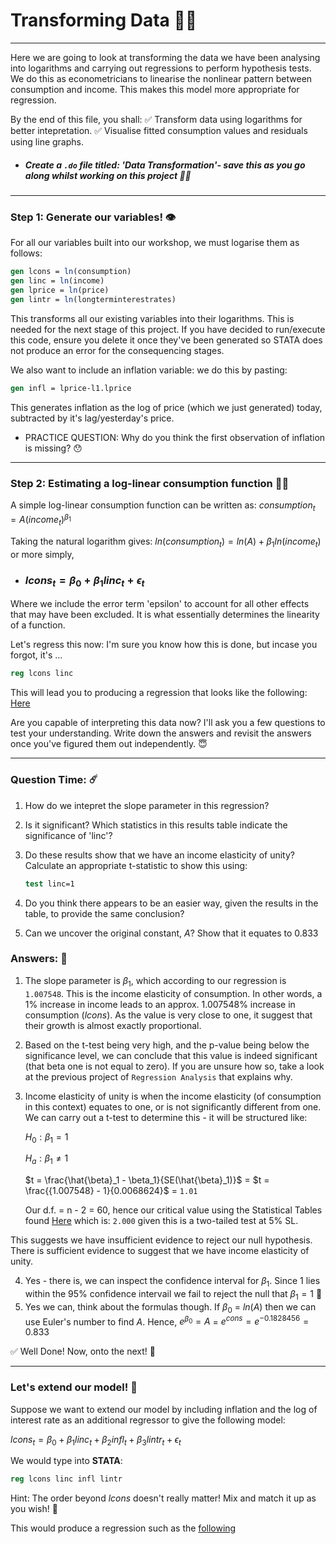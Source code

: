 # Transforming Data 🫳🏾
------
Here we are going to look at transforming the data we have been analysing into logarithms and carrying out regressions to perform hypothesis tests. We do this as econometricians to linearise the nonlinear pattern between consumption and income. This makes this model more appropriate for regression.

By the end of this file, you shall:
✅ Transform data using logarithms for better intepretation.
✅ Visualise fitted consumption values and residuals using line graphs.

- ##### Create a `.do` file titled: 'Data Transformation'- save this as you go along whilst working on this project ☝🏾
----
### Step 1: Generate our variables! 👁

For all our variables built into our workshop, we must logarise them as follows:
  ``` stata
  gen lcons = ln(consumption)
gen linc = ln(income)
gen lprice = ln(price)
gen lintr = ln(longterminterestrates)
   ```
This transforms all our existing variables into their logarithms. This is needed for the next stage of this project. If you have decided to run/execute this code, ensure you delete it once they've been generated so STATA does not produce an error for the consequencing stages.

We also want to include an inflation variable: we do this by pasting:
  ``` stata
gen infl = lprice-l1.lprice
  ``` 
This generates inflation as the log of price (which we just generated) today, subtracted by it's lag/yesterday's price.

- PRACTICE QUESTION: Why do you think the first observation of inflation is missing? 😯
---
### Step 2: Estimating a log-linear consumption function 🕺💃

A simple log-linear consumption function can be written as: $consumption_t = A(income_t)^{\beta_1}$

Taking the natural logarithm gives: $ln(consumption_t) = ln(A) + {\beta_1}ln(income_t)$ or more simply, 
- ### $lcons_t = {\beta_0} + {\beta_1}linc_t + {\epsilon}_t$
  
Where we include the error term 'epsilon' to account for all other effects that may have been excluded. It is what essentially determines the linearity of a function.

Let's regress this now: I'm sure you know how this is done, but incase you forgot, it's ...
  ``` stata
reg lcons linc

  ```
This will lead you to producing a regression that looks like the following: [Here](Images_DT/Regression_lcons_linc.png)

Are you capable of interpreting this data now? I'll ask you a few questions to test your understanding. Write down the answers and revisit the answers once you've figured them out independently. 😇

---

### Question Time: ☄️
1. How do we intepret the slope parameter in this regression?
2. Is it significant? Which statistics in this results table indicate the significance of 'linc'?
3. Do these results show that we have an income elasticity of unity? Calculate an appropriate t-statistic to show this using:
   
     ``` stata
     test linc=1
     ```
4. Do you think there appears to be an easier way, given the results in the table, to provide the same conclusion?
5. Can we uncover the original constant, $A$? Show that it equates to 0.833

### Answers: 🌝

1. The slope parameter is ${\beta_1}$, which according to our regression is `1.007548`. This is the income elasticity of consumption. In other words, a 1% increase in income leads to an approx. 1.007548% increase in consumption ($lcons$). As the value is very close to one, it suggest that their growth is almost exactly proportional.
2. Based on the t-test being very high, and the p-value being below the significance level, we can conclude that this value is indeed significant (that beta one is not equal to zero). If you are unsure how so, take a look at the previous project of `Regression Analysis` that explains why.
3. Income elasticity of unity is when the income elasticity (of consumption in this context) equates to one, or is not significantly different from one. We can carry out a t-test to determine this - it will be structured like:

   $H_0: \beta_1 = 1$
   
   $H_a: \beta_1 \neq 1$

   $t = \frac{\hat{\beta}_1 - \beta_1}{SE(\hat{\beta}_1)}$ = $t = \frac{{1.007548} - 1}{0.0068624}$ = `1.01`

   Our d.f. = n - 2 = 60, hence our critical value using the Statistical Tables found [Here](Statistical_Tables.pdf) which is: `2.000` given this is a two-tailed test at 5% SL.

This suggests we have insufficient evidence to reject our null hypothesis. There is sufficient evidence to suggest that we have income elasticity of unity.
   
4. Yes - there is, we can inspect the confidence interval for $\beta_1$. Since 1 lies within the 95% confidence intervail we fail to reject the null that $\beta_1 = 1$ 🌈
5. Yes we can, think about the formulas though. If $\beta_0$ = $ln(A)$ then we can use Euler's number to find $A$. Hence, $e^{\beta_0} = A$ = $e^{cons} = e^{-0.1828456} = 0.833$

✅ Well Done! Now, onto the next! 🥳

---

### Let's extend our model! 🥵

Suppose we want to extend our model by including inflation and the log of interest rate as an additional regressor to give the following model:

$lcons_t = \beta_0 + {\beta_1}linc_t + {\beta_2}infl_t + {\beta_3}lintr_t + {\epsilon}_t$

We would type into **STATA**:
``` stata
reg lcons linc infl lintr
```
Hint: The order beyond $lcons$ doesn't really matter! Mix and match it up as you wish! 🤭

This would produce a regression such as the [following](Images_DT/Regression_multivariate_DT.png)
